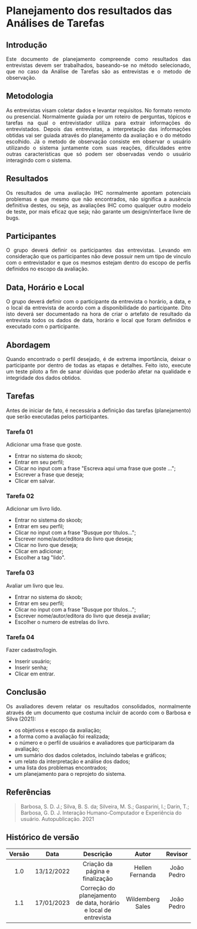 # Planejamento dos resultados das Análises de Tarefas

## Introdução

<p align="justify">Este documento de planejamento compreende como resultados das entrevistas devem ser trabalhados, baseando-se no método selecionado, que no caso da Análise de Tarefas são as entrevistas e o metodo de observação.</p>

## Metodologia

<p align="justify">As entrevistas visam coletar dados e levantar requisitos. No formato remoto ou presencial. Normalmente guiada por um roteiro de perguntas, tópicos e tarefas na qual o entrevistador utiliza para extrair informações do entrevistados. Depois das entrevistas, a interpretação das informações obtidas vai ser guiada através do planejamento da avaliação e o do método escolhido.
Já o metodo de observação consiste em observar o usuário utilizando o sistema juntamente com suas reações, dificuldades entre outras caracteristicas que só podem ser observadas vendo o usuário interagindo com o sistema.</p>

## Resultados

<p align="justify">Os resultados de uma avaliação IHC normalmente apontam potenciais problemas e que mesmo que não encontrados, não significa a ausência definitiva destes, ou seja, as avaliações IHC como qualquer outro modelo de teste, por mais eficaz que seja; não garante um design/interface livre de bugs.</p>

## Participantes

<p align="justify">O grupo deverá definir os participantes das entrevistas. Levando em consideração que os participantes não deve possuir nem um tipo de vinculo com o entrevistador e que os mesmos estejam dentro do escopo de perfis definidos no escopo da avaliação.</p>

## Data, Horário e Local

<p align="justify">O grupo deverá definir com o participante da entrevista o horário, a data, e o local da entrevista de acordo com a disponibilidade do participante. Dito isto deverá ser documentado na hora de criar o artefato de resultado da entrevista todos os dados de data, horário e local que foram definidos e executado com o participante.<p>

## Abordagem

<p align="justify">Quando encontrado o perfil desejado, é de extrema importância, deixar o participante por dentro de todas as etapas e detalhes. Feito isto, execute um teste piloto a fim de sanar dúvidas que poderão afetar na qualidade e integridade dos dados obtidos.</p>

## Tarefas

<p align="justify">Antes de iniciar de fato, é necessária a definição das tarefas (planejamento) que serão executadas pelos participantes.</p>

### Tarefa 01

Adicionar uma frase que goste.

<ul>
<li>Entrar no sistema do skoob;</li>
<li>Entrar em seu perfil;</li>
<li>Clicar no input com a frase "Escreva aqui uma frase que goste ...";</li>
<li>Escrever a frase que deseja;</li>
<li>Clicar em salvar.</li>

</ul>

### Tarefa 02

Adicionar um livro lido.

<ul>
<li>Entrar no sistema do skoob;</li>
<li>Entrar em seu perfil;</li>
<li>Clicar no input com a frase "Busque por títulos...";</li>
<li>Escrever nome/autor/editora do livro que deseja;</li>
<li>Clicar no livro que deseja;</li>
<li>Clicar em adicionar;</li>
<li>Escolher a tag "lido".</li>

</ul>

### Tarefa 03

Avaliar um livro que leu.

<ul>
<li>Entrar no sistema do skoob;</li>
<li>Entrar em seu perfil;</li>
<li>Clicar no input com a frase "Busque por títulos...";</li>
<li>Escrever nome/autor/editora do livro que deseja avaliar;</li>
<li>Escolher o numero de estrelas do livro.</li>

</ul>

### Tarefa 04

Fazer cadastro/login.

<ul>
<li>Inserir usuário; </li>
<li>Inserir senha;</li>
<li>Clicar em entrar.</li>

</ul>

## Conclusão

<p align="justify">Os avaliadores devem relatar os resultados consolidados, normalmente através de um documento que costuma incluir de acordo com o Barbosa e Silva (2021):</p>

<ul>
<li>os objetivos e escopo da avaliação;</li>
<li>a forma como a avaliação foi realizada;</li>
<li>o número e o perfil de usuários e avaliadores que participaram da avaliação;</li>
<li>um sumário dos dados coletados, incluindo tabelas e gráficos;</li>
<li>um relato da interpretação e análise dos dados;</li>
<li>uma lista dos problemas encontrados;</li>
<li>um planejamento para o reprojeto do sistema.</li>
</ul>

## Referências

> Barbosa, S. D. J.; Silva, B. S. da; Silveira, M. S.; Gasparini, I.; Darin, T.; Barbosa, G. D. J. Interação Humano-Computador e Experiência do usuário. Autopublicação. 2021

## Histórico de versão

| Versão |    Data    |            Descrição            |      Autor      |  Revisor   |
| :----: | :--------: | :-----------------------------: | :-------------: | :--------: |
|  1.0   | 13/12/2022 | Criação da página e finalização | Hellen Fernanda | João Pedro |
|  1.1   | 17/01/2023 | Correção do planejamento de data, horário e local de entrevista | Wildemberg Sales | João Pedro |
